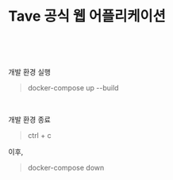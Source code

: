 # Tave 공식 웹 어플리케이션

<br>
<br>
<br>

개발 환경 실행

> docker-compose up --build

<br>

개발 환경 종료

> ctrl + c

이후,

> docker-compose down
